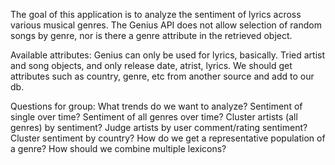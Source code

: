 The goal of this application is to analyze the sentiment of lyrics across various musical genres. 
The Genius API does not allow selection of random songs by genre, nor is there a genre attribute in the retrieved object.

Available attributes: 
Genius can only be used for lyrics, basically. Tried artist and song objects, and only release date, atrist, lyrics.
We should get attributes such as country, genre, etc from another source and add to our db.


Questions for group:
What trends do we want to analyze?
Sentiment of single over time? Sentiment of all genres over time? Cluster artists (all genres) by sentiment? Judge artists by user comment/rating sentiment? Cluster sentiment by country?
How do we get a representative population of a genre?
How should we combine multiple lexicons?